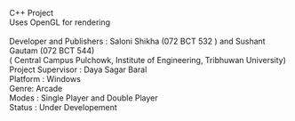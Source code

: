 
C++ Project <br>
Uses OpenGL for rendering<br>
<br>
Developer and Publishers	: Saloni Shikha (072 BCT 532 ) and Sushant Gautam (072 BCT 544)<br>
                           ( Central Campus Pulchowk, Institute of Engineering, Tribhuwan University)<br>
Project Supervisor : Daya Sagar Baral<br>
Platform : Windows<br>
Genre: Arcade<br>
Modes	: Single Player and Double Player<br>
Status : Under Developement<br>
